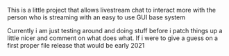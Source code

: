 This is a little project that allows livestream chat to interact more with the person who is streaming with an easy to use GUI base system

Currently i am just testing around and doing stuff before i patch things up a little nicer and comment on what does what. If i were to give a guess on a first proper file release that would be early 2021
